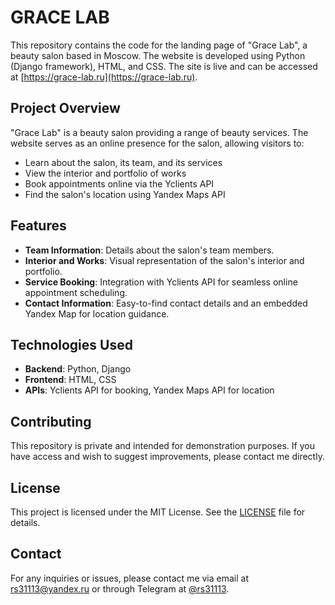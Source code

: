 # GRACE LAB

This repository contains the code for the landing page of "Grace Lab", a beauty salon based in Moscow. The website is developed using Python (Django framework), HTML, and CSS. The site is live and can be accessed at [https://grace-lab.ru](https://grace-lab.ru).

## Project Overview

"Grace Lab" is a beauty salon providing a range of beauty services. The website serves as an online presence for the salon, allowing visitors to:

- Learn about the salon, its team, and its services
- View the interior and portfolio of works
- Book appointments online via the Yclients API
- Find the salon's location using Yandex Maps API

## Features

- **Team Information**: Details about the salon's team members.
- **Interior and Works**: Visual representation of the salon's interior and portfolio.
- **Service Booking**: Integration with Yclients API for seamless online appointment scheduling.
- **Contact Information**: Easy-to-find contact details and an embedded Yandex Map for location guidance.

## Technologies Used

- **Backend**: Python, Django
- **Frontend**: HTML, CSS
- **APIs**: Yclients API for booking, Yandex Maps API for location

## Contributing

This repository is private and intended for demonstration purposes. If you have access and wish to suggest improvements, please contact me directly.

## License

This project is licensed under the MIT License. See the [LICENSE](LICENSE) file for details.

## Contact

For any inquiries or issues, please contact me via email at [rs31113@yandex.ru](mailto:rs31113@yandex.ru) or through Telegram at [@rs31113](https://t.me/rs31113).
